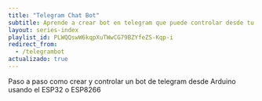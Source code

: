 ```yaml
---
title: "Telegram Chat Bot"
subtitle: Aprende a crear bot en telegram que puede controlar desde tu Arduino
layout: series-index
playlist_id: PLWQQswW6kqpXuTWwCG79BZYfeZS-Kqp-i
redirect_from:
  - /telegrambot
actualizado: true
---
```


Paso a paso como crear y controlar un bot de telegram desde Arduino usando el ESP32 o ESP8266
